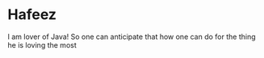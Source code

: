 # Hafeez
I am lover of Java! So one can anticipate that how one can do for the thing he is loving the most
